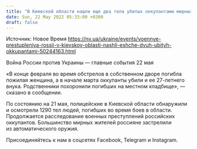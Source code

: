 ```yaml
---
title: "В Киевской области нашли еще два тела убитых оккупантами мирных жителей"
date: Sun, 22 May 2022 05:33:00 +0300
draft: false
---
```

Источник: Новое Время https://nv.ua/ukraine/events/voennye-prestupleniya-rossii-v-kievskoy-oblasti-nashli-eshche-dvuh-ubityh-okkupantami-50244163.html


Война России против Украины — главные события 22 мая

«В конце февраля во время обстрелов в собственном дворе погибла пожилая женщина, а в начале марта оккупанты убили и ее 27-летнего внука. Родственники похоронили погибших на местном кладбище», — сказано в сообщении.

По состоянию на 21 мая, полицейские в Киевской области обнаружили и осмотрели 1290 тел людей, погибших во время боев в области. Продолжается расследование военных преступлений российских оккупантов. Большинство мирных жителей россияне застрелили из автоматического оружия.

Присоединяйтесь к нам в соцсетях Facebook, Telegram и Instagram.
